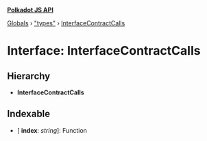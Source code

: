 **[Polkadot JS API](../README.md)**

[Globals](../globals.md) › [&quot;types&quot;](../modules/_types_.md) › [InterfaceContractCalls](_types_.interfacecontractcalls.md)

# Interface: InterfaceContractCalls

## Hierarchy

* **InterfaceContractCalls**

## Indexable

* \[ **index**: *string*\]: Function